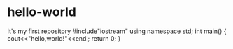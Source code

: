 # hello-world
It's my first repository
#include"iostream"
using namespace std;
int main()
{
  cout<<"hello,world!"<<endl;
  return 0;
}
